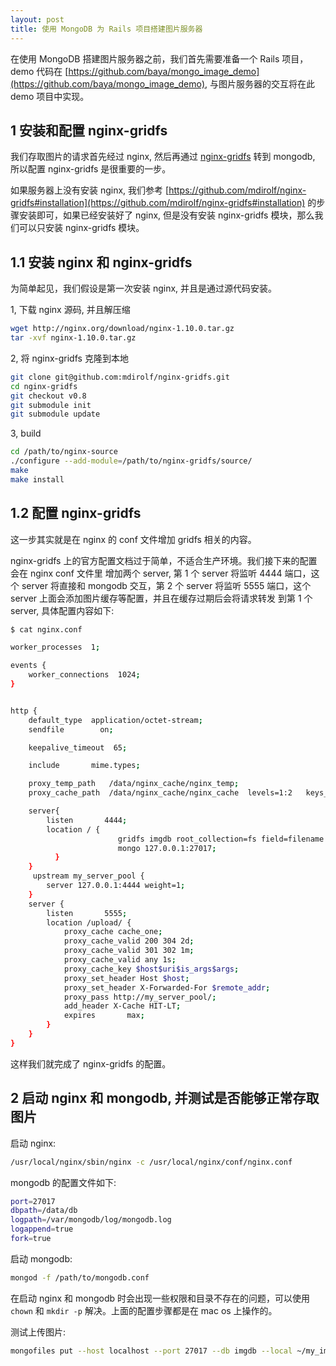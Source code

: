```yaml
---
layout: post
title: 使用 MongoDB 为 Rails 项目搭建图片服务器
---
```


  在使用 MongoDB 搭建图片服务器之前，我们首先需要准备一个 Rails 项目，demo 代码在 [https://github.com/baya/mongo_image_demo](https://github.com/baya/mongo_image_demo), 与图片服务器的交互将在此 demo 项目中实现。


## 1 安装和配置 nginx-gridfs

我们存取图片的请求首先经过 nginx, 然后再通过 [nginx-gridfs](https://github.com/mdirolf/nginx-gridfs) 转到 mongodb, 所以配置 nginx-gridfs 是很重要的一步。

如果服务器上没有安装 nginx, 我们参考 [https://github.com/mdirolf/nginx-gridfs#installation](https://github.com/mdirolf/nginx-gridfs#installation) 的步骤安装即可，如果已经安装好了 nginx, 但是没有安装 nginx-gridfs 模块，那么我们可以只安装 nginx-gridfs 模块。


## 1.1 安装 nginx 和 nginx-gridfs

为简单起见，我们假设是第一次安装 nginx, 并且是通过源代码安装。

1, 下载 nginx 源码, 并且解压缩

~~~bash
wget http://nginx.org/download/nginx-1.10.0.tar.gz
tar -xvf nginx-1.10.0.tar.gz
~~~

2, 将 nginx-gridfs 克隆到本地

~~~bash
git clone git@github.com:mdirolf/nginx-gridfs.git
cd nginx-gridfs
git checkout v0.8
git submodule init
git submodule update
~~~

3, build

~~~bash
cd /path/to/nginx-source
./configure --add-module=/path/to/nginx-gridfs/source/
make
make install
~~~

## 1.2 配置 nginx-gridfs

这一步其实就是在 nginx 的 conf 文件增加 gridfs 相关的内容。

nginx-gridfs 上的官方配置文档过于简单，不适合生产环境。我们接下来的配置会在 nginx conf 文件里
增加两个 server, 第 1 个 server 将监听 4444 端口，这个 server 将直接和 mongodb 交互，第 2
个 server 将监听 5555 端口，这个 server 上面会添加图片缓存等配置，并且在缓存过期后会将请求转发
到第 1 个 server, 具体配置内容如下:

~~~bash
$ cat nginx.conf

worker_processes  1;

events {
    worker_connections  1024;
}


http {
    default_type  application/octet-stream;
    sendfile        on;

    keepalive_timeout  65;

    include       mime.types;

    proxy_temp_path   /data/nginx_cache/nginx_temp;
    proxy_cache_path  /data/nginx_cache/nginx_cache  levels=1:2   keys_zone=cache_one:4000m inactive=2d max_size=10g;

    server{
        listen       4444;
        location / {
                        gridfs imgdb root_collection=fs field=filename type=string;
                        mongo 127.0.0.1:27017;
          }
    }
     upstream my_server_pool {
        server 127.0.0.1:4444 weight=1;
    }
    server {
        listen       5555;
        location /upload/ {
            proxy_cache cache_one;
            proxy_cache_valid 200 304 2d;
            proxy_cache_valid 301 302 1m;
            proxy_cache_valid any 1s;
            proxy_cache_key $host$uri$is_args$args;
            proxy_set_header Host $host;
            proxy_set_header X-Forwarded-For $remote_addr;
            proxy_pass http://my_server_pool/;
            add_header X-Cache HIT-LT;
            expires       max;
        }
    }
}

~~~

这样我们就完成了 nginx-gridfs 的配置。

## 2 启动 nginx 和 mongodb, 并测试是否能够正常存取图片


启动 nginx:

~~~bash
/usr/local/nginx/sbin/nginx -c /usr/local/nginx/conf/nginx.conf
~~~


mongodb 的配置文件如下:

~~~bash
port=27017
dbpath=/data/db
logpath=/var/mongodb/log/mongodb.log
logappend=true
fork=true
~~~

启动 mongodb:

~~~bash
mongod -f /path/to/mongodb.conf
~~~

在启动 nginx 和 mongodb 时会出现一些权限和目录不存在的问题，可以使用 `chown` 和 `mkdir -p` 解决。上面的配置步骤都是在 mac os 上操作的。

测试上传图片:

~~~bash
mongofiles put --host localhost --port 27017 --db imgdb --local ~/my_img.jpg --type jpg
~~~

